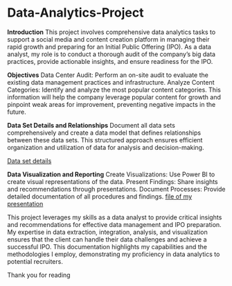 # Data-Analytics-Project

**Introduction**
This project involves comprehensive data analytics tasks to support a social media and content creation platform in managing their rapid growth and preparing for an Initial Public Offering (IPO). As a data analyst, my role is to conduct a thorough audit of the company’s big data practices, provide actionable insights, and ensure readiness for the IPO.

**Objectives**
Data Center Audit: Perform an on-site audit to evaluate the existing data management practices and infrastructure.
Analyze Content Categories: Identify and analyze the most popular content categories. This information will help the company leverage popular content for growth and pinpoint weak areas for improvement, preventing negative impacts in the future.

**Data Set Details and Relationships**
Document all data sets comprehensively and create a data model that defines relationships between these data sets. This structured approach ensures efficient organization and utilization of data for analysis and decision-making.

[Data set details](https://github.com/Susmita1703/Data-Analytics-Project/blob/main/Data%20model.pdf)


**Data Visualization and Reporting**
Create Visualizations: Use Power BI to create visual representations of the data.
Present Findings: Share insights and recommendations through presentations.
Document Processes: Provide detailed documentation of all procedures and findings.
[file of my presentation](https://github.com/Susmita1703/Data-Analytics-Project/blob/main/Recomendations%20and%20description%20of%20analysis%20of%20of%20social%20bzz.pdf)



This project leverages my skills as a data analyst to provide critical insights and recommendations for effective data management and IPO preparation. My expertise in data extraction, integration, analysis, and visualization ensures that the client can handle their data challenges and achieve a successful IPO. This documentation highlights my capabilities and the methodologies I employ, demonstrating my proficiency in data analytics to potential recruiters.


Thank you for reading
